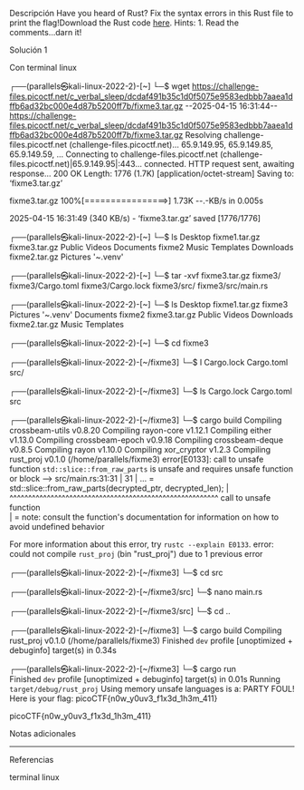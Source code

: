 Descripción
Have you heard of Rust? Fix the syntax errors in this Rust file to print the flag!Download the Rust code [here](https://challenge-files.picoctf.net/c_verbal_sleep/dcdaf491b35c1d0f5075e9583edbbb7aaea1dffb6ad32bc000e4d87b5200ff7b/fixme3.tar.gz).
Hints:
1.⁠ ⁠Read the comments...darn it!

Solución 1

Con terminal linux

┌──(parallels㉿kali-linux-2022-2)-[~]
└─$ wget https://challenge-files.picoctf.net/c_verbal_sleep/dcdaf491b35c1d0f5075e9583edbbb7aaea1dffb6ad32bc000e4d87b5200ff7b/fixme3.tar.gz
--2025-04-15 16:31:44--  https://challenge-files.picoctf.net/c_verbal_sleep/dcdaf491b35c1d0f5075e9583edbbb7aaea1dffb6ad32bc000e4d87b5200ff7b/fixme3.tar.gz
Resolving challenge-files.picoctf.net (challenge-files.picoctf.net)... 65.9.149.95, 65.9.149.85, 65.9.149.59, ...
Connecting to challenge-files.picoctf.net (challenge-files.picoctf.net)|65.9.149.95|:443... connected.
HTTP request sent, awaiting response... 200 OK
Length: 1776 (1.7K) [application/octet-stream]
Saving to: ‘fixme3.tar.gz’

fixme3.tar.gz       100%[================>]   1.73K  --.-KB/s    in 0.005s  

2025-04-15 16:31:49 (340 KB/s) - ‘fixme3.tar.gz’ saved [1776/1776]

                                                                             
┌──(parallels㉿kali-linux-2022-2)-[~]
└─$ ls
 Desktop     fixme1.tar.gz   fixme3.tar.gz   Public      Videos
 Documents   fixme2          Music           Templates
 Downloads   fixme2.tar.gz   Pictures       '~.venv'
                                                                             
┌──(parallels㉿kali-linux-2022-2)-[~]
└─$ tar -xvf fixme3.tar.gz 
fixme3/
fixme3/Cargo.toml
fixme3/Cargo.lock
fixme3/src/
fixme3/src/main.rs
                                                                             
┌──(parallels㉿kali-linux-2022-2)-[~]
└─$ ls
 Desktop     fixme1.tar.gz   fixme3          Pictures   '~.venv'
 Documents   fixme2          fixme3.tar.gz   Public      Videos
 Downloads   fixme2.tar.gz   Music           Templates
                                                                             
┌──(parallels㉿kali-linux-2022-2)-[~]
└─$ cd fixme3
                                                                             
┌──(parallels㉿kali-linux-2022-2)-[~/fixme3]
└─$ l 
Cargo.lock  Cargo.toml  src/
                                                                             
┌──(parallels㉿kali-linux-2022-2)-[~/fixme3]
└─$ ls
Cargo.lock  Cargo.toml  src
                                                                             
┌──(parallels㉿kali-linux-2022-2)-[~/fixme3]
└─$ cargo build
   Compiling crossbeam-utils v0.8.20
   Compiling rayon-core v1.12.1
   Compiling either v1.13.0
   Compiling crossbeam-epoch v0.9.18
   Compiling crossbeam-deque v0.8.5
   Compiling rayon v1.10.0
   Compiling xor_cryptor v1.2.3
   Compiling rust_proj v0.1.0 (/home/parallels/fixme3)
error[E0133]: call to unsafe function `std::slice::from_raw_parts` is unsafe and requires unsafe function or block
  --> src/main.rs:31:31
   |
31 | ... = std::slice::from_raw_parts(decrypted_ptr, decrypted_len);
   |       ^^^^^^^^^^^^^^^^^^^^^^^^^^^^^^^^^^^^^^^^^^^^^^^^^^^^^^^^ call to unsafe function                                                               
   |
   = note: consult the function's documentation for information on how to avoid undefined behavior

For more information about this error, try `rustc --explain E0133`.
error: could not compile `rust_proj` (bin "rust_proj") due to 1 previous error
                                                                             
┌──(parallels㉿kali-linux-2022-2)-[~/fixme3]
└─$ cd src     
                                                                             
┌──(parallels㉿kali-linux-2022-2)-[~/fixme3/src]
└─$ nano main.rs 
                                                                             
┌──(parallels㉿kali-linux-2022-2)-[~/fixme3/src]
└─$ cd .. 
                                                                             
┌──(parallels㉿kali-linux-2022-2)-[~/fixme3]
└─$ cargo build
   Compiling rust_proj v0.1.0 (/home/parallels/fixme3)
    Finished `dev` profile [unoptimized + debuginfo] target(s) in 0.34s
                                                                             
┌──(parallels㉿kali-linux-2022-2)-[~/fixme3]
└─$ cargo run  
    Finished `dev` profile [unoptimized + debuginfo] target(s) in 0.01s
     Running `target/debug/rust_proj`
Using memory unsafe languages is a: PARTY FOUL! Here is your flag: picoCTF{n0w_y0uv3_f1x3d_1h3m_411}

picoCTF{n0w_y0uv3_f1x3d_1h3m_411}



Notas adicionales

--------------------


Referencias

 terminal linux